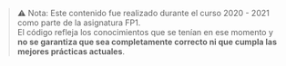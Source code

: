 > ⚠️ Nota: Este contenido fue realizado durante el curso 2020 - 2021 como parte de la asignatura FP1.  
> El código refleja los conocimientos que se tenían en ese momento y **no se garantiza que sea completamente correcto ni que cumpla las mejores prácticas actuales**.